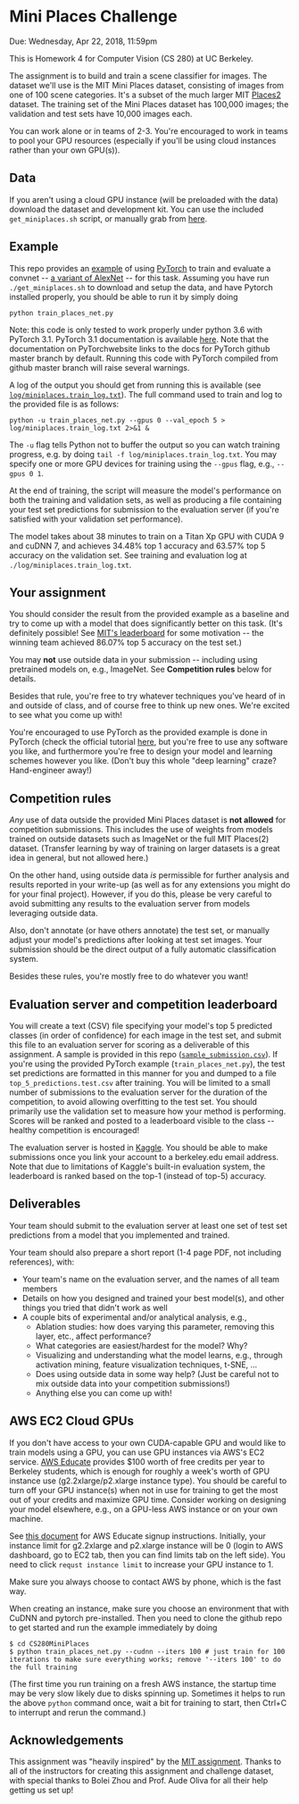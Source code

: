 # Mini Places Challenge

Due: Wednesday, Apr 22, 2018, 11:59pm

This is Homework 4 for Computer Vision (CS 280) at UC Berkeley.

The assignment is to build and train a scene classifier for images.
The dataset we'll use is the MIT Mini Places dataset,
consisting of images from one of 100 scene categories.
It's a subset of the much larger MIT [Places2](http://places2.csail.mit.edu/) dataset.
The training set of the Mini Places dataset has 100,000 images;
the validation and test sets have 10,000 images each.

You can work alone or in teams of 2-3.
You're encouraged to work in teams to pool your GPU resources
(especially if you'll be using cloud instances rather than your own GPU(s)).

## Data

If you aren't using a cloud GPU instance (will be preloaded with the data)
download the dataset and development kit.
You can use the included `get_miniplaces.sh` script, or manually grab from
[here](http://dl.caffe.berkeleyvision.org/mit_mini_places/).

## Example

This repo provides an [example](https://github.com/jxwuyi/CS280_SP18_HW4/blob/master/train_places_net.py)
of using [PyTorch](http://pytorch.org/) to train and evaluate a convnet --
[a variant of AlexNet](https://github.com/jxwuyi/CS280_SP18_HW4/blob/master/models.py) -- for this task.
Assuming you have run `./get_miniplaces.sh` to download and setup the data, and have
Pytorch installed properly, you should be able to run it by simply doing

```
python train_places_net.py
```

Note: this code is only tested to work properly under python 3.6 with PyTorch 3.1. PyTorch 3.1 documentation is available [here](http://pytorch.org/docs/0.3.1/). Note that the documentation on PyTorchwebsite links to the docs for PyTorch github master branch by default. Running this code with PyTorch compiled from github master branch will raise several warnings.

A log of the output you should get from running this is available
(see [`log/miniplaces.train_log.txt`](https://github.com/jxwuyi/CS280_SP18_HW4/blob/master/log/miniplaces.train_log.txt)).
The full command used to train and log to the provided file is as follows:

```
python -u train_places_net.py --gpus 0 --val_epoch 5 > log/miniplaces.train_log.txt 2>&1 &
```

The `-u` flag tells Python not to buffer the output so you can watch training progress,
e.g. by doing `tail -f log/miniplaces.train_log.txt`.
You may specify one or more GPU devices for training using the `--gpus` flag, e.g., `--gpus 0 1`.

At the end of training, the script will measure the model's performance on both the training and validation sets,
as well as producing a file containing your test set predictions for submission to the evaluation server
(if you're satisfied with your validation set performance).

The model takes about 38 minutes to train on a Titan Xp GPU with CUDA 9 and cuDNN 7,
and achieves 34.48% top 1 accuracy and 63.57% top 5 accuracy on the validation set.
See training and evaluation log at `./log/miniplaces.train_log.txt`.

## Your assignment

You should consider the result from the provided example as a baseline
and try to come up with a model that does significantly better on this task.
(It's definitely possible! See
[MIT's leaderboard](http://miniplaces.csail.mit.edu/leaderboard-team.php)
for some motivation -- the winning team achieved 86.07% top 5 accuracy on the test set.)

You may **not** use outside data in your submission -- including using pretrained models on, e.g., ImageNet.
See **Competition rules** below for details.

Besides that rule, you're free to try whatever techniques you've heard of in and outside of class,
and of course free to think up new ones.
We're excited to see what you come up with!

You're encouraged to use PyTorch as the provided example is done in PyTorch (check the official tutorial [here](http://pytorch.org/),
but you're free to use any software you like, and furthermore you're
free to design your model and learning schemes however you like.
(Don't buy this whole "deep learning" craze? Hand-engineer away!)

## Competition rules

*Any* use of data outside the provided Mini Places dataset is **not allowed** for competition submissions.
This includes the use of weights from models trained on outside datasets such as ImageNet or the full MIT Places(2) dataset.
(Transfer learning by way of training on larger datasets is a great idea in general, but not allowed here.)

On the other hand, using outside data *is* permissible for further analysis and results reported in your write-up
(as well as for any extensions you might do for your final project).
However, if you do this, please be very careful to avoid submitting any results to the evaluation server
from models leveraging outside data.

Also, don't annotate (or have others annotate) the test set, or manually adjust your model's predictions after looking at test set images.
Your submission should be the direct output of a fully automatic classification system.

Besides these rules, you're mostly free to do whatever you want!

## Evaluation server and competition leaderboard

You will create a text (CSV) file specifying your model's
top 5 predicted classes (in order of confidence) for each image in the test set,
and submit this file to an evaluation server for scoring as a deliverable of this assignment.
A sample is provided in this repo ([`sample_submission.csv`](https://github.com/jxwuyi/CS280_SP18_HW4/blob/master/sample_submission.csv)).
If you're using the provided PyTorch example (`train_places_net.py`),
the test set predictions are formatted in this manner for you
and dumped to a file `top_5_predictions.test.csv` after training.
You will be limited to a small number of submissions to the evaluation server
for the duration of the competition, to avoid allowing overfitting to the test set.
You should primarily use the validation set to measure how your method is performing.
Scores will be ranked and posted to a leaderboard visible to the class -- healthy competition is encouraged!

The evaluation server is hosted in [Kaggle](https://www.kaggle.com/c/berkeley-cs280-backup-project). You should be able to make submissions once you link your account to a berkeley.edu email address. Note that due to limitations of Kaggle's built-in evaluation system, the leaderboard is ranked based on the top-1 (instead of top-5) accuracy.

## Deliverables

Your team should submit to the evaluation server at least one set of test set predictions
from a model that you implemented and trained.

Your team should also prepare a short report (1-4 page PDF, not including references), with:

  - Your team's name on the evaluation server, and the names of all team members
  - Details on how you designed and trained your best model(s),
    and other things you tried that didn't work as well
  - A couple bits of experimental and/or analytical analysis, e.g.,
      - Ablation studies: how does varying this parameter,
        removing this layer, etc., affect performance?
      - What categories are easiest/hardest for the model? Why?
      - Visualizing and understanding what the model learns,
        e.g., through activation mining, feature visualization techniques,
        t-SNE, ...
      - Does using outside data in some way help?
        (Just be careful not to mix outside data into your competition submissions!)
      - Anything else you can come up with!

## AWS EC2 Cloud GPUs

If you don't have access to your own CUDA-capable GPU and would like to train models using a GPU,
you can use GPU instances via AWS's EC2 service.
[AWS Educate](https://aws.amazon.com/education/awseducate/)
provides $100 worth of free credits per year to Berkeley students,
which is enough for roughly a week's worth of GPU instance use (g2.2xlarge/p2.xlarge instance type).
You should be careful to turn off your GPU instance(s)
when not in use for training to get the most out of your credits and maximize GPU time.
Consider working on designing your model elsewhere,
e.g., on a GPU-less AWS instance or on your own machine.

See [this document](https://github.com/jxwuyi/CS280_SP18_HW4/blob/master/NVIDIA_AWS%20Educate%20Student%20Onboard.pdf)
for AWS Educate signup instructions. Initially, your instance limit for g2.2xlarge and p2.xlarge instance will be 0 (login to AWS dashboard, go to EC2 tab, then you can find limits tab on the left side).
You need to click ``requst instance limit`` to increase your GPU instance to 1. 

Make sure you always choose to contact AWS by phone, which is the fast way.

When creating an instance, make sure you choose an environment that with CuDNN and pytorch pre-installed. Then you need to clone the github repo to get started and run the example immediately by doing
```
$ cd CS280MiniPlaces
$ python train_places_net.py --cudnn --iters 100 # just train for 100 iterations to make sure everything works; remove '--iters 100' to do the full training
```

(The first time you run training on a fresh AWS instance, the startup time may be very slow likely due to disks spinning up.
Sometimes it helps to run the above `python` command once, wait a bit for training to start, then Ctrl+C to interrupt and rerun the command.)

## Acknowledgements

This assignment was "heavily inspired" by the [MIT assignment](http://6.869.csail.mit.edu/fa15/project.html).
Thanks to all of the instructors for creating this assignment and challenge dataset,
with special thanks to Bolei Zhou and Prof. Aude Oliva for all their help getting us set up!
